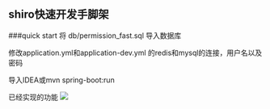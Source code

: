 ## shiro快速开发手脚架

###quick start
将 db/permission_fast.sql 导入数据库

修改application.yml和application-dev.yml
的redis和mysql的连接，用户名以及密码

导入IDEA或mvn spring-boot:run


已经实现的功能
![](https://ws1.sinaimg.cn/large/006xSacpgy1fxzrc7r4t1j30j10b9dga.jpg)
